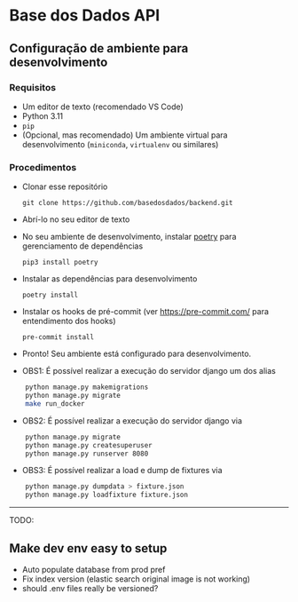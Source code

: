 # Base dos Dados API

## Configuração de ambiente para desenvolvimento

### Requisitos

- Um editor de texto (recomendado VS Code)
- Python 3.11
- `pip`
- (Opcional, mas recomendado) Um ambiente virtual para desenvolvimento (`miniconda`, `virtualenv` ou similares)

### Procedimentos

- Clonar esse repositório

  ```
  git clone https://github.com/basedosdados/backend.git
  ```

- Abrí-lo no seu editor de texto

- No seu ambiente de desenvolvimento, instalar [poetry](https://python-poetry.org/) para gerenciamento de dependências

    ```
    pip3 install poetry
    ```

- Instalar as dependências para desenvolvimento

    ```
    poetry install
    ```

- Instalar os hooks de pré-commit (ver https://pre-commit.com/ para entendimento dos hooks)

    ```
    pre-commit install
    ```

- Pronto! Seu ambiente está configurado para desenvolvimento.

* OBS1: É possível realizar a execução do servidor django um dos alias
```sh
    python manage.py makemigrations
    python manage.py migrate
    make run_docker
```

* OBS2: É possível realizar a execução do servidor django via
```sh
    python manage.py migrate
    python manage.py createsuperuser
    python manage.py runserver 8080
```

* OBS3: É possível realizar a load e dump de fixtures via
```sh
    python manage.py dumpdata > fixture.json
    python manage.py loadfixture fixture.json
```

---

TODO: 
## Make dev env easy to setup
* Auto populate database from prod pref
* Fix index version (elastic search original image is not working)
* should .env files really be versioned?
